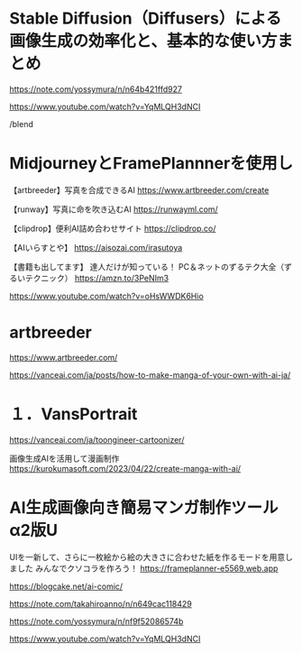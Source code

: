 # Stable Diffusion（Diffusers）による画像生成の効率化と、基本的な使い方まとめ
https://note.com/yossymura/n/n64b421ffd927

https://www.youtube.com/watch?v=YqMLQH3dNCI

/blend

# MidjourneyとFramePlannnerを使用し

【artbreeder】写真を合成できるAI
https://www.artbreeder.com/create

【runway】写真に命を吹き込むAI
https://runwayml.com/

【clipdrop】便利AI詰め合わせサイト
https://clipdrop.co/

【AIいらすとや】
https://aisozai.com/irasutoya

【書籍も出してます】
達人だけが知っている！ PC＆ネットのずるテク大全（ずるいテクニック）
https://amzn.to/3PeNIm3


https://www.youtube.com/watch?v=oHsWWDK6Hio
# artbreeder
https://www.artbreeder.com/

https://vanceai.com/ja/posts/how-to-make-manga-of-your-own-with-ai-ja/
# １．VansPortrait
https://vanceai.com/ja/toongineer-cartoonizer/

画像生成AIを活用して漫画制作
https://kurokumasoft.com/2023/04/22/create-manga-with-ai/

# AI生成画像向き簡易マンガ制作ツールα2版U
UIを一新して、さらに一枚絵から絵の大きさに合わせた紙を作るモードを用意しました
みんなでクソコラを作ろう！
https://frameplanner-e5569.web.app

https://blogcake.net/ai-comic/

https://note.com/takahiroanno/n/n649cac118429

https://note.com/yossymura/n/nf9f52086574b

https://www.youtube.com/watch?v=YqMLQH3dNCI
